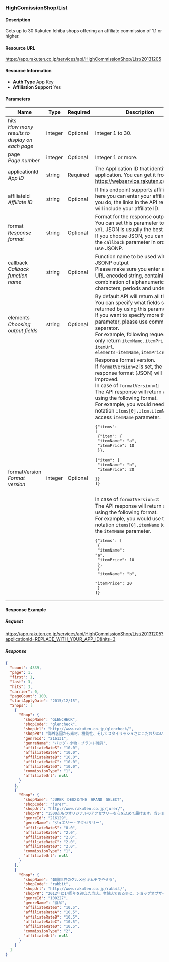 
### HighComissionShop/List

#### Description

Gets up to 30 Rakuten Ichiba shops offering an affiliate commission of 1.1 or higher.
#### Resource URL

https://app.rakuten.co.jp/services/api/HighCommissionShop/List/20131205
#### Resource Information

* **Auth Type** App Key
* **Affiliation Support** Yes

#### Parameters

Name | Type | Required | Description
 --- | --- | --- | --- 
hits<br>*How many results to display on each page* | integer | Optional | Integer 1 to 30.
page<br>*Page number* | integer | Optional | Integer 1 or more.
applicationId<br>*App ID* | string | Required | The Application ID that identifies your application. You can get it from <a href="https://webservice.rakuten.co.jp/" target="_blank">https://webservice.rakuten.co.jp/</a>.
affiliateId<br>*Affiliate ID* | string | Optional | If this endpoint supports affiliation, here you can enter your affiliate ID. If you do, the links in the API response will include your affiliate ID.
format<br>*Response format* | string | Optional | Format for the response output.<br>You can set this parameter to <code>json</code> or <code>xml</code>. JSON is usually the best option.<br>If you choose JSON, you can also set the <code>callback</code> parameter in order to use JSONP.
callback<br>*Callback function name* | string | Optional | Function name to be used with the JSONP output<br>Please make sure you enter a UTF-8 URL encoded string, containing only a combination of alphanumeric characters, periods and underscores.
elements<br>*Choosing output fields* | string | Optional | By default API will return all the fields. You can specify what fields should be returned by using this parameter.<br>If you want to specify more than one parameter, please use comma (<code>,</code>) as separator.<br>For example, following request will only return <code>itemName</code>, <code>itemPrice</code> and <code>itemUrl</code>.<br><code>elements=itemName,itemPrice,itemUrl</code>
formatVersion<br>*Format version* | integer | Optional | Response format version.<br>If <code>formatVersion=2</code> is set, the response format (JSON) will be improved.<br>In case of <code>formatVersion=1</code>:<br>The API response will return an array using the following format.<br>For example, you would need to use notation <code>items[0].item.itemName</code> to access <code>itemName</code> parameter.<br><pre class="prettyprint">{"items": [<br>    {"item": {<br>        "itemName": "a",<br>        "itemPrice": 10<br>    }},<br>    {"item": {<br>        "itemName": "b",<br>        "itemPrice": 20<br>    }}<br>]}</pre><br>In case of <code>formatVersion=2</code>:<br>The API response will return an array using the following format.<br>For example, you would use the notation <code>items[0].itemName</code> to access the <code>itemName</code> parameter.<br><pre class="prettyprint">{"items": [<br>    {<br>        "itemName": "a",<br>        "itemPrice": 10<br>    },<br>    {<br>        "itemName": "b",<br>        "itemPrice": 20<br>    }<br>]}</pre>
#### Response Example

##### Request

https://app.rakuten.co.jp/services/api/HighCommissionShop/List/20131205?applicationId=REPLACE_WITH_YOUR_APP_ID&hits=3
##### Response

```json
{
  "count": 4339,
  "page": 1,
  "first": 1,
  "last": 3,
  "hits": 3,
  "carrier": 0,
  "pageCount": 100,
  "startApplyDate": "2015/12/15",
  "Shops": [
    {
      "Shop": {
        "shopName": "GLENCHECK",
        "shopCode": "glencheck",
        "shopUrl": "http://www.rakuten.co.jp/glencheck/",
        "shopPR": "海外各国から素材、機能性、そしてスタイリッシュさにこだわりぬいた逸品をご紹介。是非にお手にとって頂きたい商品ばかりです。革製品、アパレル、雑貨小物などなどラインナップも豊富。革小物へはお名入れ無料でギフトにも大好評です！！",
        "genreId": "216131",
        "genreName": "バッグ・小物・ブランド雑貨",
        "affiliateRateS": "10.0",
        "affiliateRateA": "10.0",
        "affiliateRateB": "10.0",
        "affiliateRateC": "10.0",
        "affiliateRateD": "10.0",
        "commissionType": "1",
        "affiliateUrl": null
      }
    },
    {
      "Shop": {
        "shopName": "JURER　DEUX＆THE　GRAND　SELECT",
        "shopCode": "jurer",
        "shopUrl": "http://www.rakuten.co.jp/jurer/",
        "shopPR": "1500点ものオリジナルのアクセサリーを心を込めて届けます。当ショップのアクセサリーならご購入後も万全のアフターフォローで安心のサービスです。",
        "genreId": "216129",
        "genreName": "ジュエリー・アクセサリー",
        "affiliateRateS": "8.0",
        "affiliateRateA": "2.0",
        "affiliateRateB": "2.0",
        "affiliateRateC": "2.0",
        "affiliateRateD": "2.0",
        "commissionType": "1",
        "affiliateUrl": null
      }
    },
    {
      "Shop": {
        "shopName": "韓国世界のグルメ＠キムチでやせる",
        "shopCode": "rabbit",
        "shopUrl": "http://www.rakuten.co.jp/rabbit/",
        "shopPR": "2012年に14周年を迎えた当店。老舗店である事と、ショップオブザイヤーのグランプリ受賞歴が、お客様に安心感を与え高い購入率を誇ります。楽天グルメ大賞2011を受賞した「韓国冷麺」を筆頭に、品揃えもバツグンです。どうぞご紹介よろしくお願いいたします。",
        "genreId": "100227",
        "genreName": "食品",
        "affiliateRateS": "10.5",
        "affiliateRateA": "10.5",
        "affiliateRateB": "10.5",
        "affiliateRateC": "10.5",
        "affiliateRateD": "10.5",
        "commissionType": "2",
        "affiliateUrl": null
      }
    }
  ]
}
```

